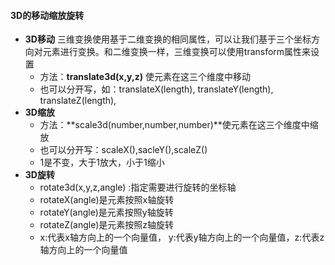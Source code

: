 #### 3D的移动缩放旋转

- **3D移动**   三维变换使用基于二维变换的相同属性，可以让我们基于三个坐标方向对元素进行变换。和二维变换一样，三维变换可以使用transform属性来设置
  - 方法：**translate3d(x,y,z)**  使元素在这三个维度中移动
  - 也可以分开写，如：translateX(length),  translateY(length),   translateZ(length),
- **3D缩放** 
  - 方法：**scale3d(number,number,number)**使元素在这三个维度中缩放
  - 也可以分开写：scaleX(),sacleY(),scaleZ()
  - 1是不变，大于1放大，小于1缩小
- **3D旋转**
  - rotate3d(x,y,z,angle) :指定需要进行旋转的坐标轴
  - rotateX(angle)是元素按照x轴旋转
  - rotateY(angle)是元素按照y轴旋转
  - rotateZ(angle)是元素按照z轴旋转
  - x:代表x轴方向上的一个向量值， y:代表y轴方向上的一个向量值，z:代表z轴方向上的一个向量值